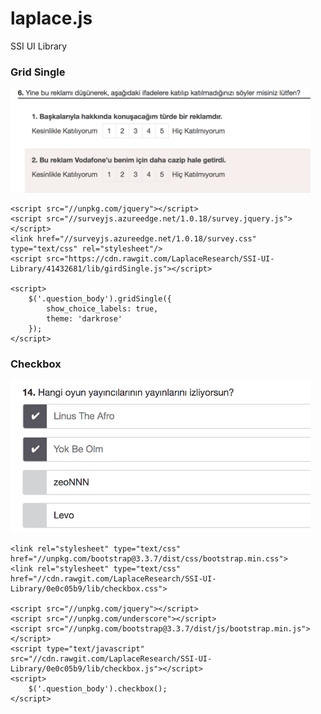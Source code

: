 # laplace.js

SSI UI Library


### Grid Single

<img src="https://github.com/LaplaceResearch/SSI-UI-Library/raw/master/screenshots/grid-single.png" width="480">

    <script src="//unpkg.com/jquery"></script>
    <script src="//surveyjs.azureedge.net/1.0.18/survey.jquery.js"></script>
    <link href="//surveyjs.azureedge.net/1.0.18/survey.css" type="text/css" rel="stylesheet"/>
    <script src="https://cdn.rawgit.com/LaplaceResearch/SSI-UI-Library/41432681/lib/girdSingle.js"></script>

    <script>
        $('.question_body').gridSingle({
            show_choice_labels: true,
            theme: 'darkrose'
        });
    </script>


### Checkbox

<img src="https://github.com/LaplaceResearch/SSI-UI-Library/raw/master/screenshots/checkbox.png" width="480">

    <link rel="stylesheet" type="text/css" href="//unpkg.com/bootstrap@3.3.7/dist/css/bootstrap.min.css">
    <link rel="stylesheet" type="text/css" href="//cdn.rawgit.com/LaplaceResearch/SSI-UI-Library/0e0c05b9/lib/checkbox.css">

    <script src="//unpkg.com/jquery"></script>
    <script src="//unpkg.com/underscore"></script>
    <script src="//unpkg.com/bootstrap@3.3.7/dist/js/bootstrap.min.js"></script>
    <script type="text/javascript" src="//cdn.rawgit.com/LaplaceResearch/SSI-UI-Library/0e0c05b9/lib/checkbox.js"></script>
    <script>
        $('.question_body').checkbox();
    </script>